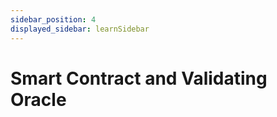 ```yaml
---
sidebar_position: 4
displayed_sidebar: learnSidebar
---
```


# Smart Contract and Validating Oracle

